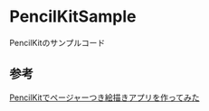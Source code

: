 # PencilKitSample
PencilKitのサンプルコード

## 参考
[PencilKitでページャーつき絵描きアプリを作ってみた](https://techblog.istyle.co.jp/archives/4641)
